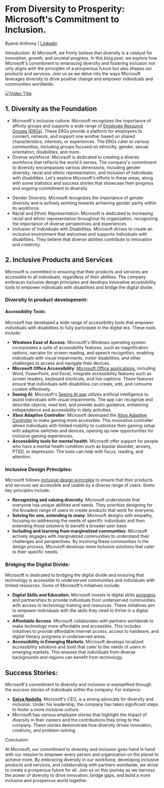 # From Diversity to Prosperity: Microsoft's Commitment to Inclusion.

Byansi Anthony | [LinkedIn](https://www.linkedin.com/in/byansi-anthony-7a027222a/)

*Introduction:*
At Microsoft, we firmly believe that diversity is a catalyst for innovation, growth, and societal progress. In this blog post, we explore how Microsoft's commitment to embracing diversity and fostering inclusion not only aligns with the principles of a prosperous future but also shapes our products and services. Join us as we delve into the ways Microsoft leverages diversity to drive positive change and empower individuals and communities worldwide.


[![Video Title](https://img.youtube.com/vi/-nGaDdfLXNg/maxresdefault.jpg)](https://www.youtube.com/watch?v=-nGaDdfLXNg)



## 1. Diversity as the Foundation

- Microsoft's inclusive culture: Microsoft recognizes the importance of affinity groups and supports a wide range of [Employee Resource Groups (ERGs)](https://blogs.microsoft.com/bayarea/2018/04/30/microsoft-employee-resource-groups-creating-community-and-celebrating-diversity-across-silicon-valley-and-san-francisco/). These ERGs provide a platform for employees to connect, network, and support one another based on shared characteristics, interests, or experiences. The ERGs cater to various communities, including groups focused on ethnicity, gender, sexual orientation, disabilities, and more.
- Diverse workforce: Microsoft is dedicated to creating a diverse workforce that reflects the world it serves. The company's commitment to diversity encompasses various dimensions, including gender diversity, racial and ethnic representation, and inclusion of individuals with disabilities. Let's explore Microsoft's efforts in these areas, along with some statistics and success stories that showcase their progress and ongoing commitment to diversity

* Gender Diversity. Microsoft recognizes the importance of gender diversity and is actively working towards achieving gender parity within its workforce.
* Racial and Ethnic Representation. Microsoft is dedicated to increasing racial and ethnic representation throughout its organization, recognizing the importance of diverse perspectives and experiences.
* Inclusion of Individuals with Disabilities. Microsoft strives to create an inclusive environment that welcomes and supports individuals with disabilities. They believe that diverse abilities contribute to innovation and creativity.


## 2. Inclusive Products and Services

Microsoft is committed to ensuring that their products and services are accessible to all individuals, regardless of their abilities. The company embraces inclusive design principles and develops innovative accessibility tools to empower individuals with disabilities and bridge the digital divide. 

### Diversity in product development: 

#### Accessibility Tools:

Microsoft has developed a wide range of accessibility tools that empower individuals with disabilities to fully participate in the digital era. These tools include:

- **Windows Ease of Access**: Microsoft's Windows operating system incorporates a suite of accessibility features, such as magnification options, narrator for screen reading, and speech recognition, enabling individuals with visual impairments, motor disabilities, and other challenges to access and navigate their devices.
- **Microsoft Office Accessibility**: [Microsoft Office applications](https://www.microsoft.com/en-us/accessibility/microsoft-365?activetab=pivot_1%3aprimaryr2), including Word, PowerPoint, and Excel, integrate accessibility features such as screen readers, keyboard shortcuts, and live captions. These features ensure that individuals with disabilities can create, edit, and consume content effectively.
- **Seeing AI**: Microsoft's [Seeing AI app](https://www.microsoft.com/en-us/ai/seeing-ai) utilizes artificial intelligence to assist individuals with visual impairments. The app can recognize and describe objects, read text, and provide audio guidance, enhancing independence and accessibility in daily activities.
- **Xbox Adaptive Controller**: Microsoft developed the [Xbox Adaptive Controller](https://www.microsoft.com/en-us/d/xbox-adaptive-controller/8nsdbhz1n3d8) to make gaming more accessible. This innovative controller allows individuals with limited mobility to customize their gaming setup with adaptive switches and devices, opening up new opportunities for inclusive gaming experiences.
- **Accessibility tools for mental health**: Microsoft offer support for people who have a mental health condition such as bipolar disorder, anxiety, PTSD, or depression. The tools can help with focus, reading, and attention.

### Inclusive Design Principles:

Microsoft follows [inclusive design principles](https://www.microsoft.com/design/inclusive/) to ensure that their products and services are accessible and usable by a diverse range of users. Some key principles include:

- **Recognizing and valuing diversity**: Microsoft understands that everyone has unique abilities and needs. They prioritize designing for the broadest range of users to create products that work for everyone.
- **Solving for one, extending to many**: Microsoft designs with empathy, focusing on addressing the needs of specific individuals and then extending those solutions to benefit a broader user base.
- **Including and learning from marginalized communities**: Microsoft actively engages with marginalized communities to understand their challenges and perspectives. By involving these communities in the design process, Microsoft develops more inclusive solutions that cater to their specific needs.

### Bridging the Digital Divide:

Microsoft is dedicated to bridging the digital divide and ensuring that technology is accessible to underserved communities and individuals with limited resources. Some of Microsoft's initiatives include:

- **Digital Skills and Education**: Microsoft invests in digital skills [programs](https://www.microsoft.com/en-gb/home/digital-skills/) and partnerships to provide individuals from underserved communities with access to technology training and resources. These initiatives aim to empower individuals with the skills they need to thrive in a digital world.
- **Affordable Access**: Microsoft collaborates with partners worldwide to make technology more affordable and accessible. This includes initiatives to provide affordable internet access, access to hardware, and digital literacy programs in underserved areas.
- **Accessibility in Emerging Markets**: Microsoft develops localized accessibility solutions and tools that cater to the needs of users in emerging markets. This ensures that individuals from diverse backgrounds and regions can benefit from technology.

## Success Stories:

Microsoft's commitment to diversity and inclusion is exemplified through the success stories of individuals within the company. For instance:

- [**Satya Nadella**](https://www.linkedin.com/in/satyanadella/), Microsoft's CEO, is a strong advocate for diversity and inclusion. Under his leadership, the company has taken significant steps to foster a more inclusive culture.
- Microsoft has various employee stories that highlight the impact of diversity in their careers and the contributions they bring to the company. These stories demonstrate how diversity drives innovation, creativity, and problem-solving.



*Conclusion:*

At Microsoft, our commitment to diversity and inclusion goes hand in hand with our mission to empower every person and organization on the planet to achieve more. By embracing diversity in our workforce, developing inclusive products and services, and collaborating with partners worldwide, we strive to create a prosperous future for all. Join us on this journey as we harness the power of diversity to drive innovation, bridge gaps, and build a more inclusive and prosperous world together.

